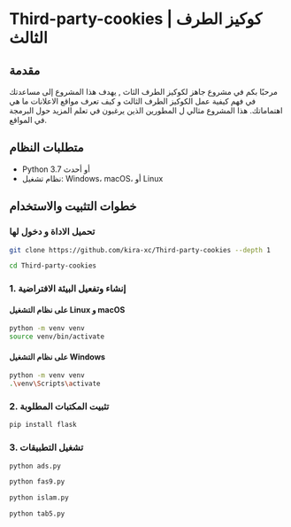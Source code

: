 # Third-party-cookies | كوكيز الطرف الثالث

## مقدمة
مرحبًا بكم في مشروع جاهز لكوكيز الطرف الثاث , يهدف هذا المشروع إلى مساعدتك في فهم كيفية عمل الكوكيز الطرف الثالث و كيف تعرف مواقع الاعلانات ما هي اهتماماتك. هذا المشروع مثالي ل المطورين الذين يرغبون في تعلم المزيد حول البرمجة في المواقع.

## متطلبات النظام
- Python 3.7 أو أحدث
- نظام تشغيل: Windows، macOS، أو Linux

## خطوات التثبيت والاستخدام

###  تحميل الاداة و دخول لها 

```bash
git clone https://github.com/kira-xc/Third-party-cookies --depth 1
```
```bash
cd Third-party-cookies
```

### 1. إنشاء وتفعيل البيئة الافتراضية

#### على نظام التشغيل Linux و macOS
```bash
python -m venv venv
source venv/bin/activate
```
#### على نظام التشغيل Windows
```bash
python -m venv venv
.\venv\Scripts\activate
```
### 2. تثبيت المكتبات المطلوبة
```bash
pip install flask
```
### 3. تشغيل التطبيقات
```bash
python ads.py
```
```bash
python fas9.py
```
```bash
python islam.py
```
```bash
python tab5.py
```

